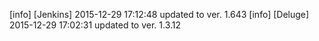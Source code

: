 [info] [Jenkins] 2015-12-29 17:12:48 updated to ver. 1.643
[info] [Deluge] 2015-12-29 17:02:31 updated to ver. 1.3.12

